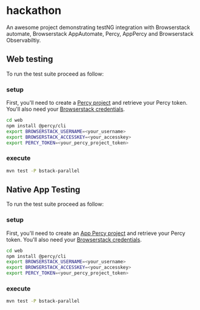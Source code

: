 # hackathon
An awesome project demonstrating testNG integration with Browserstack automate, Browserstack AppAutomate, Percy, AppPercy and Browserstack Observabiltiy. 

## Web testing
To run the test suite proceed as follow: 
### setup
First, you'll need to create a [Percy project](https://percy.io/) and retrieve your Percy token. 
You'll also need your [Browserstack credentials](https://www.browserstack.com/accounts/profile). 

```bash
cd web
npm install @percy/cli
export BROWSERSTACK_USERNAME=<your_username>
export BROWSERSTACK_ACCESSKEY=<your_accesskey>
export PERCY_TOKEN=<your_percy_project_token>
```
### execute
```bash
mvn test -P bstack-parallel
```

## Native App Testing
To run the test suite proceed as follow: 
### setup
First, you'll need to create an [App Percy project](https://percy.io/) and retrieve your Percy token. 
You'll also need your [Browserstack credentials](https://www.browserstack.com/accounts/profile). 

```bash
cd web
npm install @percy/cli
export BROWSERSTACK_USERNAME=<your_username>
export BROWSERSTACK_ACCESSKEY=<your_accesskey>
export PERCY_TOKEN=<your_percy_project_token>
```
### execute
```bash
mvn test -P bstack-parallel
```
